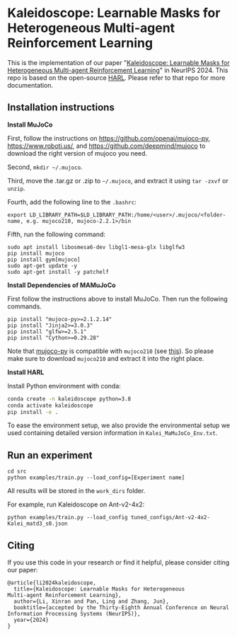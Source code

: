 # Kaleidoscope: Learnable Masks for Heterogeneous Multi-agent Reinforcement Learning

This is the implementation of our paper "[Kaleidoscope: Learnable Masks for Heterogeneous Multi-agent Reinforcement Learning]()" in NeurIPS 2024. This repo is based on the open-source [HARL](https://github.com/PKU-MARL/HARL). Please refer to that repo for more documentation.

## Installation instructions

**Install MuJoCo**

First, follow the instructions on https://github.com/openai/mujoco-py, https://www.roboti.us/, and https://github.com/deepmind/mujoco to download the right version of mujoco you need.

Second, `mkdir ~/.mujoco`.

Third, move the .tar.gz or .zip to `~/.mujoco`, and extract it using `tar -zxvf` or `unzip`.

Fourth, add the following line to the `.bashrc`:

```shell
export LD_LIBRARY_PATH=$LD_LIBRARY_PATH:/home/<user>/.mujoco/<folder-name, e.g. mujoco210, mujoco-2.2.1>/bin
```

Fifth, run the following command:

```shell
sudo apt install libosmesa6-dev libgl1-mesa-glx libglfw3
pip install mujoco
pip install gym[mujoco]
sudo apt-get update -y
sudo apt-get install -y patchelf
```

**Install Dependencies of MAMuJoCo**

First follow the instructions above to install MuJoCo. Then run the following commands.

```shell
pip install "mujoco-py>=2.1.2.14"
pip install "Jinja2>=3.0.3"
pip install "glfw>=2.5.1"
pip install "Cython>=0.29.28"
```

Note that [mujoco-py](https://github.com/openai/mujoco-py) is compatible with `mujoco210` (see [this](https://github.com/openai/mujoco-py#install-mujoco)). So please make sure to download `mujoco210` and extract it into the right place.


**Install HARL**

Install Python environment with conda:

```bash
conda create -n kaleidoscope python=3.8
conda activate kaleidoscope
pip install -e .
```

To ease the environment setup, we also provide the environmental setup we used containing detailed version information in `Kalei_MaMuJoCo_Env.txt`. 

## Run an experiment 

```shell
cd src
python examples/train.py --load_config=[Experiment name]
```


All results will be stored in the `work_dirs` folder.

For example, run Kaleidoscope on Ant-v2-4x2:

```shell
python examples/train.py --load_config tuned_configs/Ant-v2-4x2-Kalei_matd3_s0.json
```


## Citing

If you use this code in your research or find it helpful, please consider citing our paper:
```
@article{li2024kaleidoscope,
  title={Kaleidoscope: Learnable Masks for Heterogeneous
Multi-agent Reinforcement Learning},
  author={Li, Xinran and Pan, Ling and Zhang, Jun},
  booktitle={accepted by the Thirty-Eighth Annual Conference on Neural Information Processing Systems (NeurIPS)},
  year={2024}
}
```